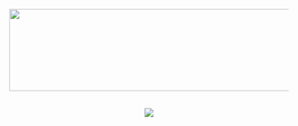 <p align ="center">
  <img src="https://user-images.githubusercontent.com/59735375/190728917-a916f665-d3de-478b-8eb9-81b69b24bbe5.gif" width="600" height="148"/>
</p>
<p align ="center">
    <br>
  <img src ="https://komarev.com/ghpvc/?username=yoU-Jay"/>
</p>
